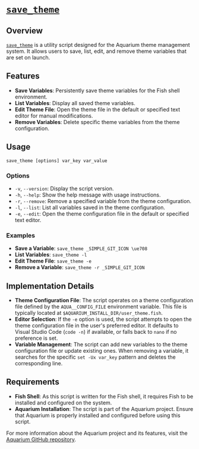 # [`save_theme`](../../functions/save_theme.fish)

## Overview

[`save_theme`](../../functions/save_theme.fish) is a utility script designed for the Aquarium theme management system. It allows users to save, list, edit, and remove theme variables that are set on launch.

## Features

- **Save Variables**: Persistently save theme variables for the Fish shell environment.
- **List Variables**: Display all saved theme variables.
- **Edit Theme File**: Open the theme file in the default or specified text editor for manual modifications.
- **Remove Variables**: Delete specific theme variables from the theme configuration.

## Usage

```fish
save_theme [options] var_key var_value
```

### Options

- `-v`, `--version`: Display the script version.
- `-h`, `--help`: Show the help message with usage instructions.
- `-r`, `--remove`: Remove a specified variable from the theme configuration.
- `-l`, `--list`: List all variables saved in the theme configuration.
- `-e`, `--edit`: Open the theme configuration file in the default or specified text editor.

### Examples

- **Save a Variable**: `save_theme _SIMPLE_GIT_ICON \ue708`
- **List Variables**: `save_theme -l`
- **Edit Theme File**: `save_theme -e`
- **Remove a Variable**: `save_theme -r _SIMPLE_GIT_ICON`

## Implementation Details

- **Theme Configuration File**: The script operates on a theme configuration file defined by the `AQUA__CONFIG_FILE` environment variable. This file is typically located at `$AQUARIUM_INSTALL_DIR/user_theme.fish`.
- **Editor Selection**: If the `-e` option is used, the script attempts to open the theme configuration file in the user's preferred editor. It defaults to Visual Studio Code (`code -n`) if available, or falls back to `nano` if no preference is set.
- **Variable Management**: The script can add new variables to the theme configuration file or update existing ones. When removing a variable, it searches for the specific `set -Ux var_key` pattern and deletes the corresponding line.

## Requirements

- **Fish Shell**: As this script is written for the Fish shell, it requires Fish to be installed and configured on the system.
- **Aquarium Installation**: The script is part of the Aquarium project. Ensure that Aquarium is properly installed and configured before using this script.

For more information about the Aquarium project and its features, visit the [Aquarium GitHub repository](https://github.com/anandamideio/aquarium).
